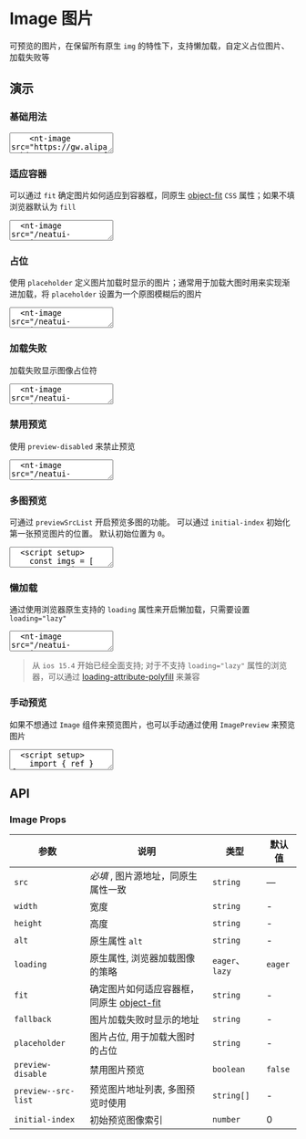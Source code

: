 # Image 图片

可预览的图片，在保留所有原生 `img` 的特性下，支持懒加载，自定义占位图片、加载失败等

## 演示

<script setup>
import { ref } from 'vue'
import { Image, Tooltip, ImagePreview } from '../../src'

const show = ref(false)

const imgs = [
  '/neatui-vue/img1.svg',
  '/neatui-vue/img2.svg',
  'https://gw.alipayobjects.com/zos/antfincdn/aPkFc8Sj7n/method-draw-image.svg'
]
</script>

### 基础用法

<ClientOnly>
  <CodePreview class="mt-15">
    <textarea lang="vue-html">
    <nt-image src="https://gw.alipayobjects.com/zos/antfincdn/aPkFc8Sj7n/method-draw-image.svg" width="100"></nt-image>
    </textarea>
  </CodePreview>
</ClientOnly>

### 适应容器

可以通过 `fit` 确定图片如何适应到容器框，同原生 [object-fit](https://developer.mozilla.org/en-US/docs/Web/CSS/object-fit) `CSS` 属性；如果不填浏览器默认为 `fill`

<ClientOnly>
  <CodePreview>
  <textarea lang="vue-html">
  <nt-image src="/neatui-vue/img1.svg" width="100" height="100" fit="fill"></nt-image>
  <nt-image src="/neatui-vue/img1.svg" width="100" height="100" fit="contain"></nt-image>
  <nt-image src="/neatui-vue/img1.svg" width="100" height="100" fit="cover"></nt-image>
  <nt-image src="/neatui-vue/img1.svg" width="100" height="100" fit="none"></nt-image>
  <nt-image src="/neatui-vue/img1.svg" width="100" height="100" fit="scale-down"></nt-image>
  </textarea>
    <template #preview>
      <div class="grid grid-cols-5">
        <Tooltip content="被替换的内容正好填充元素的内容框。整个对象将完全填充此框。如果对象的宽高比与内容框不相匹配，那么该对象将被拉伸以适应内容框">
          <div class="demo-img-item">
            <Image src="/neatui-vue/img1.svg" width="100" height="100" fit="fill"></Image>
            <span class="mt-15">fill</span>
          </div>
        </Tooltip>
        <Tooltip content="被替换的内容将被缩放，以在填充元素的内容框时保持其宽高比。整个对象在填充盒子的同时保留其长宽比">
          <div class="demo-img-item">
            <Image src="/neatui-vue/img1.svg" width="100" height="100" fit="contain"></Image>
            <span class="mt-15">contain</span>
          </div>
        </Tooltip>
        <Tooltip content="被替换的内容在保持其宽高比的同时填充元素的整个内容框。如果对象的宽高比与内容框不相匹配，该对象将被剪裁以适应内容框">
          <div class="demo-img-item">
            <Image src="/neatui-vue/img1.svg" width="100" height="100" fit="cover"></Image>
            <span class="mt-15">cover</span>
          </div>
        </Tooltip>
        <Tooltip content="被替换的内容将保持其原有的尺寸">
          <div class="demo-img-item">
            <Image src="/neatui-vue/img1.svg" width="100" height="100" fit="none"></Image>
            <span class="mt-15">none</span>
          </div>
        </Tooltip>
        <Tooltip content="内容的尺寸与 none 或 contain 中的一个相同，取决于它们两个之间谁得到的对象尺寸会更小一些">
          <div class="demo-img-item">
            <Image src="/neatui-vue/img1.svg" width="100" height="100" fit="scale-down"></Image>
            <span class="mt-15">scale-down</span>
          </div>
        </Tooltip>
      </div>
    </template>
  </CodePreview>
</ClientOnly>

### 占位

使用 `placeholder` 定义图片加载时显示的图片；通常用于加载大图时用来实现渐进加载，将 `placeholder` 设置为一个原图模糊后的图片

<ClientOnly>
  <CodePreview>
  <textarea lang="vue-html">
  <nt-image src="/neatui-vue/img2.svg" width="100" height="100" placeholder="/neatui-vue/img_loading.png"></nt-image>
  </textarea>
  <template #preview>
    <Image src="/neatui-vue/img2.svg" width="100" height="100" placeholder="/neatui-vue/img_loading.png"></Image>
  </template>
  </CodePreview>
</ClientOnly>

### 加载失败

加载失败显示图像占位符

<ClientOnly>
  <CodePreview>
  <textarea lang="vue-html">
  <nt-image src="/neatui-vue/img3.svg" width="100" height="100" placeholder="/neatui-vue/loading_error.png"></nt-image>
  </textarea>
  <template #preview>
    <Image src="/neatui-vue/img3.svg" width="100" height="100" placeholder="/neatui-vue/loading_error.png"></Image>
  </template>
  </CodePreview>
</ClientOnly>

### 禁用预览

使用 `preview-disabled` 来禁止预览

<ClientOnly>
  <CodePreview>
  <textarea lang="vue-html">
  <nt-image src="/neatui-vue/img2.svg" width="100" height="100" preview-disable></nt-image>
  </textarea>
  <template #preview>
    <Image src="/neatui-vue/img2.svg" width="100" height="100" preview-disable></Image>
  </template>
  </CodePreview>
</ClientOnly>

### 多图预览

可通过 `previewSrcList` 开启预览多图的功能。 可以通过 `initial-index` 初始化第一张预览图片的位置。 默认初始位置为 `0`。

<ClientOnly>
  <CodePreview>
  <textarea lang="vue">
  <script setup>
    const imgs = [
      '/neatui-vue/img1.svg',
      '/neatui-vue/img2.svg',
      'https://gw.alipayobjects.com/zos/antfincdn/aPkFc8Sj7n/method-draw-image.svg'
    ]
  </script>

  <template>
    <nt-image v-for="src,index in imgs" :key="index" :src="src" :preview-src-list="imgs" :initial-index="index" width="100"></nt-image>
  </template>
  </textarea>
  <template #preview>
    <Image v-for="src,index in imgs" :key="index" :src="src" :preview-src-list="imgs" :initial-index="index" width="100"></Image>
  </template>
  </CodePreview>
</ClientOnly>

### 懒加载

通过使用浏览器原生支持的 `loading` 属性来开启懒加载，只需要设置 `loading="lazy"`

<ClientOnly>
  <CodePreview>
  <textarea lang="vue-html">
  <nt-image src="/neatui-vue/img2.svg" width="100" height="100" loading="lazy"></nt-image>
  </textarea>
  <template #preview>
    <Image src="/neatui-vue/img2.svg" width="100" height="100" loading="lazy"></Image>
  </template>
  </CodePreview>
</ClientOnly>

> 从 `ios 15.4` 开始已经全面支持; 对于不支持 `loading="lazy"` 属性的浏览器，可以通过 [loading-attribute-polyfill](https://github.com/mfranzke/loading-attribute-polyfill) 来兼容

### 手动预览

如果不想通过 `Image` 组件来预览图片，也可以手动通过使用 `ImagePreview` 来预览图片

<ClientOnly>
  <CodePreview>
  <textarea lang="vue">
  <script setup>
    import { ref } from 'vue';
    const show = ref(false);
    const imgs = [
      '/neatui-vue/img1.svg',
      '/neatui-vue/img2.svg',
      'https://gw.alipayobjects.com/zos/antfincdn/aPkFc8Sj7n/method-draw-image.svg'
    ]
  </script>
  <template>
    <img
      v-for="item, index in imgs"
      :key="index"
      :src="item"
      class="demo-img"
      @click="show = true"
    />
    <nt-image-preview
      v-model:show="show"
      :url-list="imgs"
      :initial-index="0"
    ></nt-image-preview>
  </template>
  <style>
    .demo-img {
      width: 100px;
      height: 100px;
      display: inline;
      cursor: pointer;
    }
  </style>
  </textarea>
  <template #preview>
    <img v-for="item, index in imgs" :key="index" :src="item" style="width:100px;height:100px;display:inline;cursor:pointer;" @click="show = true" />
    <ImagePreview v-model:show="show" :url-list="imgs" :initial-index="0"></ImagePreview>
  </template>
  </CodePreview>
</ClientOnly>

## API

### Image Props

| 参数                | 说明                                                                                                     | 类型            | 默认值  |
| ------------------- | -------------------------------------------------------------------------------------------------------- | --------------- | ------- |
| `src`               | _必填_ , 图片源地址，同原生属性一致                                                                      | `string`        | —       |
| `width`             | 宽度                                                                                                     | `string`        | -       |
| `height`            | 高度                                                                                                     | `string`        | -       |
| `alt`               | 原生属性 `alt`                                                                                           | `string`        | -       |
| `loading`           | 原生属性, 浏览器加载图像的策略                                                                           | `eager`、`lazy` | `eager` |
| `fit`               | 确定图片如何适应容器框，同原生 [object-fit](https://developer.mozilla.org/en-US/docs/Web/CSS/object-fit) | `string`        | -       |
| `fallback`          | 图片加载失败时显示的地址                                                                                 | `string`        | -       |
| `placeholder`       | 图片占位, 用于加载大图时的占位                                                                           | `string`        | -       |
| `preview-disable`   | 禁用图片预览                                                                                             | `boolean`       | `false` |
| `preview--src-list` | 预览图片地址列表, 多图预览时使用                                                                         | `string[]`      | -       |
| `initial-index`     | 初始预览图像索引                                                                                         | `number`        | 0       |
